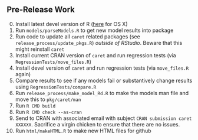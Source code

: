 Pre-Release Work
---


 0. Install latest devel version of R ([here](http://r.research.att.com/snowleopard/R-devel/R-devel-snowleopard-signed.pkg) for OS X) 
 0. Run `models/parseModels.R` to get new model results into package
 0. Run code to update all `caret` related packages (see `release_process/update_pkgs.R`) _outside of RStudio_. Beware that this might reinstall `caret`  
 0. Install current CRAN version of `caret` and run regression tests (via `RegressionTests/move_files.R`)
 0. Install devel version of `caret` and run regression tests (via `move_files.R` again)
 0. Compare results to see if any models fail or substantively change results using `RegressionTests/compare.R`
 0. Run `release_process/make_model_Rd.R` to make the models man file and move this to `pkg/caret/man`
 0. Run `R CMD build`
 0. Run `R CMD check --as-cran` 
 0. Send to CRAN with associated email with subject `CRAN submission caret XXXXXX`. Sacrifice a virgin chicken to ensure that there are no issues. 
 0. Run `html/makeHTML.R` to make new HTML files for github
 